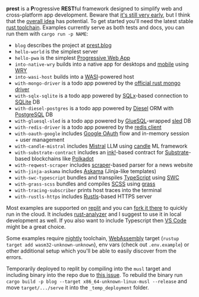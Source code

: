 **prest** is a **P**rogressive **REST**ful framework designed to simplify web and cross-platform app development. Beware that [it's still very early](https://prest.blog/roadmap), but I think that the [overall idea](https://prest.blog/motivation) has potential. To get started you'll need the latest stable [rust toolchain](https://rustup.rs/). Examples currently serve as both tests and docs, you can run them with `cargo run -p NAME`:

- `blog` describes the project at [prest.blog](https://prest.blog)
- `hello-world` is the simplest server
- `hello-pwa` is the simplest [Progressive Web App](https://web.dev/what-are-pwas/)
- `into-native-wry` builds into a native app for desktops and [mobile](https://github.com/tauri-apps/wry/blob/dev/MOBILE.md) using [WRY](https://github.com/tauri-apps/wry)
- `into-wasi-host` builds into a [WASI](https://github.com/bytecodealliance/wasmtime/blob/main/docs/WASI-intro.md)-powered host
- `with-mongo-driver` is a todo app powered by the [official rust mongo driver](https://github.com/mongodb/mongo-rust-driver) 
- `with-sqlx-sqlite` is a todo app powered by [SQLx](https://github.com/launchbadge/sqlx)-based connection to [SQLite](https://www.sqlite.org/index.html) DB
- `with-diesel-postgres` is a todo app powered by [Diesel](https://github.com/launchbadge/sqlx) ORM with [PostgreSQL](https://www.postgresql.org/) DB
- `with-gluesql-sled` is a todo app powered by [GlueSQL](https://gluesql.org/docs/)-wrapped [sled](http://sled.rs/) DB
- `with-redis-driver` is a todo app powered by the [redis client](https://github.com/redis-rs/redis-rs) 
- `with-oauth-google` includes [Google OAuth](https://developers.google.com/identity/protocols/oauth2) flow and in-memory session + user management
- `with-candle-mistral` includes [Mistral](https://mistral.ai/news/announcing-mistral-7b/) LLM using [candle](https://github.com/huggingface/candle) ML framework
- `with-substrate-contract` includes an [ink!](https://use.ink/)-based contract for [Substrate](https://substrate.io/)-based blockchains like [Polkadot](https://www.polkadot.network/)
- `with-reqwest-scraper` includes [scraper](https://github.com/causal-agent/scraper-based)-based parser for a news website
- `with-jinja-askama` includes [Askama](https://github.com/djc/askama) (Jinja-like templates)
- `with-swc-typescript` bundles and transpiles [TypeScript](https://www.typescriptlang.org/) using [SWC](https://swc.rs/)
- `with-grass-scss` bundles and compiles [SCSS](https://sass-lang.com/) using [grass](https://github.com/connorskees/grass)
- `with-tracing-subscriber` prints host traces into the terminal
- `with-rustls-https` includes [Rustls](https://github.com/rustls/rustls)-based HTTPS server

Most examples are supported on [replit](https://replit.com/) and you can [fork it there](https://replit.com/@eDezhic/prest) to quickly run in the cloud. It includes [rust-analyzer](https://rust-analyzer.github.io/) and I suggest to use it in local development as well. If you also want to include Typescript then [VS Code](https://code.visualstudio.com/) might be a great choice.

Some examples require [nightly](https://rust-lang.github.io/rustup/concepts/channels.html#working-with-nightly-rust) toolchain, [WebAssembly](https://webassembly.org/) target (`rustup target add wasm32-unknown-unknown`), env vars (check out `.env.example`) or other additional setup which you'll be able to easily discover from the errors.

Temporarily deployed to replit by compiling into the `musl` target and including binary into the repo due to [this issue](https://ask.replit.com/t/deployment-time-outs/73694). To rebuild the binary run `cargo build -p blog --target x86_64-unknown-linux-musl --release` and move `target/.../serve` it into the `_temp_deployment` folder.